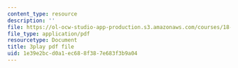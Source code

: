 ```yaml
---
content_type: resource
description: ''
file: https://ol-ocw-studio-app-production.s3.amazonaws.com/courses/18-01sc-single-variable-calculus-fall-2010/1e39e2bcd0a1ec688f387e683f3b9a04_-MI0b4h3rS0.pdf
file_type: application/pdf
resourcetype: Document
title: 3play pdf file
uid: 1e39e2bc-d0a1-ec68-8f38-7e683f3b9a04
---
```

